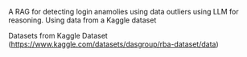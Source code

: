 A RAG for detecting login anamolies using data outliers using LLM for reasoning. Using data from a Kaggle dataset

Datasets from Kaggle Dataset (https://www.kaggle.com/datasets/dasgroup/rba-dataset/data)
